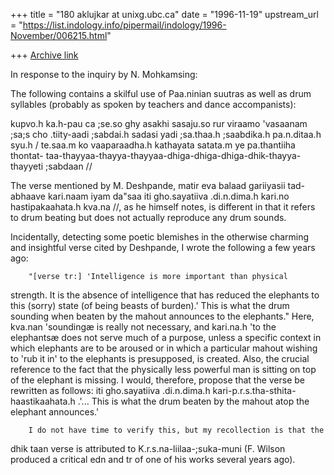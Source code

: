 +++
title = "180 aklujkar at unixg.ubc.ca"
date = "1996-11-19"
upstream_url = "https://list.indology.info/pipermail/indology/1996-November/006215.html"

+++
[Archive link](https://list.indology.info/pipermail/indology/1996-November/006215.html)

In response to the inquiry by N. Mohkamsing:

The following contains a skilful use of Paa.ninian suutras as well as drum
syllables (probably as spoken by teachers and dance accompanists):

kupvo.h ka.h-pau ca ;se.so ghy asakhi sasaju.so rur viraamo 'vasaanam
;sa;s cho .tiity-aadi ;sabdai.h sadasi yadi ;sa.thaa.h ;saabdika.h
pa.n.ditaa.h syu.h /
te.saa.m ko vaaparaadha.h kathayata satata.m ye pa.thantiiha thontat-
taa-thayyaa-thayya-thayyaa-dhiga-dhiga-dhiga-dhik-thayya-thayyeti ;sabdaan //

The verse mentioned by M. Deshpande,
 matir eva balaad gariiyasii
        tad-abhaave kari.naam iyam da"saa
iti gho.sayatiiva .di.n.dima.h
        kari.no hastipakaahata.h kva.na //, as he himself notes, is
different in that it refers to drum beating but does not actually reproduce
any drum sounds.

Incidentally, detecting some poetic blemishes in the otherwise charming and
insightful verse cited by Deshpande, I wrote the following a few years ago:

        "[verse tr:] 'Intelligence is more important than physical
strength.  It is the absence of intelligence that has reduced the elephants
to this (sorry) state (of being beasts of burden).' This is what the drum
sounding when beaten by the mahout announces to the elephants."
        Here, kva.nan 'soundingæ is really not necessary, and kari.na.h 'to
the elephantsæ does not serve much of a purpose, unless a specific context
in which elephants are to be aroused or in which a particular mahout
wishing to 'rub it in' to the elephants is presupposed, is created.  Also,
the crucial reference to the fact that the physically less powerful man is
sitting on top of the elephant is missing.
        I would, therefore, propose that the verse be rewritten as follows:
iti gho.sayatiiva .di.n.dima.h  kari-p.r.s.tha-sthita-haastikaahata.h .'...
This is what the drum beaten by the mahout atop the elephant announces.'

        I do not have time to verify this, but my recollection is that the
dhik taan verse is attributed to K.r.s.na-liilaa-;suka-muni (F. Wilson
produced a critical edn and tr of one of his works several years ago).







